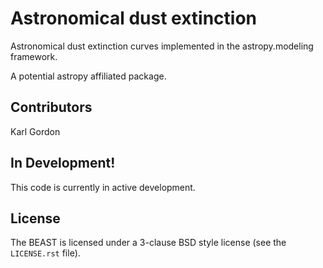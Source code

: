 Astronomical dust extinction
============================

Astronomical dust extinction curves implemented in the
astropy.modeling framework.

A potential astropy affiliated package.

Contributors
------------
Karl Gordon

In Development!
---------------

This code is currently in active development.  

License
-------

The BEAST is licensed under a 3-clause BSD style license (see the
``LICENSE.rst`` file).
